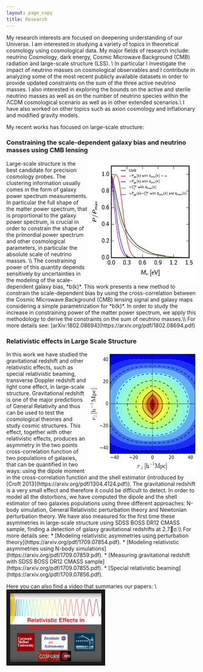 ```yaml
---
layout: page_copy
title: Research
---
```


My research interests are focused on deepening understanding of our Universe. I am interested in
studying a variety of topics in theoretical cosmology using cosmological data. 
My major fields of research include: neutrino Cosmology, dark energy, Cosmic Microwave Background (CMB) radiation and large-scale structure (LSS). \\
In particular I investigate the impact of neutrino masses on cosmological observables and I contribute in analyzing some of the most recent publicly available
datasets in order to provide updated constraints on the sum of the three active neutrino masses. I also interested in exploring the bounds on the active and sterile neutrino
masses as well as on the number of neutrino species within the ΛCDM cosmological scenario
as well as in other extended scenarios.\\
I have also worked on other topics such as axion cosmology and inflationary and modified gravity models.

My recent works has focused on large-scale structure:

### **Constraining the scale-dependent galaxy bias and neutrino masses using CMB lensing**
<img align="right" width="290" height="320" img src="\img\all_mnu_new4.png">
Large-scale structure is the best candidate for precision cosmology probes. The clustering information usually comes in the form of galaxy power spectrum measurements. In particular the
full shape of the matter power spectrum, that is proportional to the galaxy power spectrum,
is crucial in order to constrain the shape of the primordial power spectrum and other cosmological
parameters, in particular the absolute scale of neutrino masses. \\
The constraining power of this
quantity depends sensitively by uncertainties in the modeling of the scale-dependent galaxy bias, *b(k)*.
This work presents a new method to constrain the scale-dependent bias by using the cross-correlation
between the Cosmic Microwave Background (CMB) lensing signal and galaxy maps considering a simple parametrization for *b(k)*.
In order to study the increase in constraining power of the matter power spectrum, we apply this methodology to derive the constraints on the sum of neutrino masses.\\
For more details see: [arXiv:1802.08694](https://arxiv.org/pdf/1802.08694.pdf)

### **Relativistic effects in Large Scale Structure**
<img align="right" width="290" height="320" img src="\img\zg_rsd.png">
In this work we have studied the gravitational redshift and other relativistic effects, such as special relativistic beaming, transverse
Doppler redshift and light cone effect, in large-scale structure. Gravitational redshift is one of the
major predictions of General Relativity and thus can be used to test the cosmological theories and study cosmic structures. This effect, together with other relativistic effects, produces an asymmetry
in the two points cross-correlation function of two populations of galaxies, that can be quantified in two ways: using the dipole moment in the cross-correlation function and the shell estimator (introduced by [Croft 2013](https://arxiv.org/pdf/1304.4124.pdf)). 
The gravitational redshift is a very small effect and therefore it could be difficult to detect. In order to model all the distortions, we have computed the dipole and the shell estimator of two galaxies populations using three different approaches: N-body
simulation, General Relativistic perturbation theory and Newtonian perturbation theory. We have also measured for the first time these asymmetries in large-scale structure using SDSS BOSS DR12 CMASS sample, finding a detection
of galaxy gravitational redshifts at 2.7σ.\\
For more details see:
* [Modeling relativistic asymmetries using perturbation theory](https://arxiv.org/pdf/1709.07854.pdf).
* [Modeling relativistic asymmetries using N-body simulations](https://arxiv.org/pdf/1709.07859.pdf).
* [Measuring gravitational redshift with SDSS BOSS DR12 CMASS sample](https://arxiv.org/pdf/1709.07855.pdf).
* [Special relativistic beaming](https://arxiv.org/pdf/1709.07856.pdf).

Here you can also find a video that summaries our papers: \\
<a href="https://www.youtube.com/watch?v=nESs6jsXBCs&t=78s " target="_blank"><img src="img/GR.jpg" alt="VIDEO HERE" width="240" height="180" border="10" /></a>